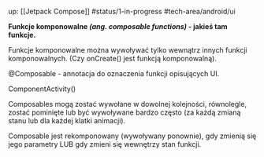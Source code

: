 up: [[Jetpack Compose]]
#status/1-in-progress
#tech-area/android/ui

**Funkcje komponowalne _(ang. composable functions)_ - jakieś tam funkcje.**

Funkcje komponowalne można wywoływać tylko wewnątrz innych funkcji komponowalnych.
(Czy onCreate() jest funkcją komponowalną).

@Composable - annotacja do oznaczenia funkcji opisujących UI.

ComponentActivity()


Composables mogą zostać wywołane w dowolnej kolejności, równolegle, zostać pominięte lub być wywoływane bardzo często (za każdą zmianą stanu lub dla każdej klatki animacji).

Composable jest rekomponowany (wywoływany ponownie), gdy zmienią się jego parametry LUB gdy zmieni się wewnętrzy stan funkcji.